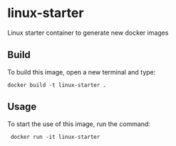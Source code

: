 # linux-starter
Linux starter container to generate new docker images

## Build 

To build this image, open a new terminal and type:
    
``` docker build -t linux-starter . ```

## Usage

To start the use of this image, run the command:

```  docker run -it linux-starter ```

